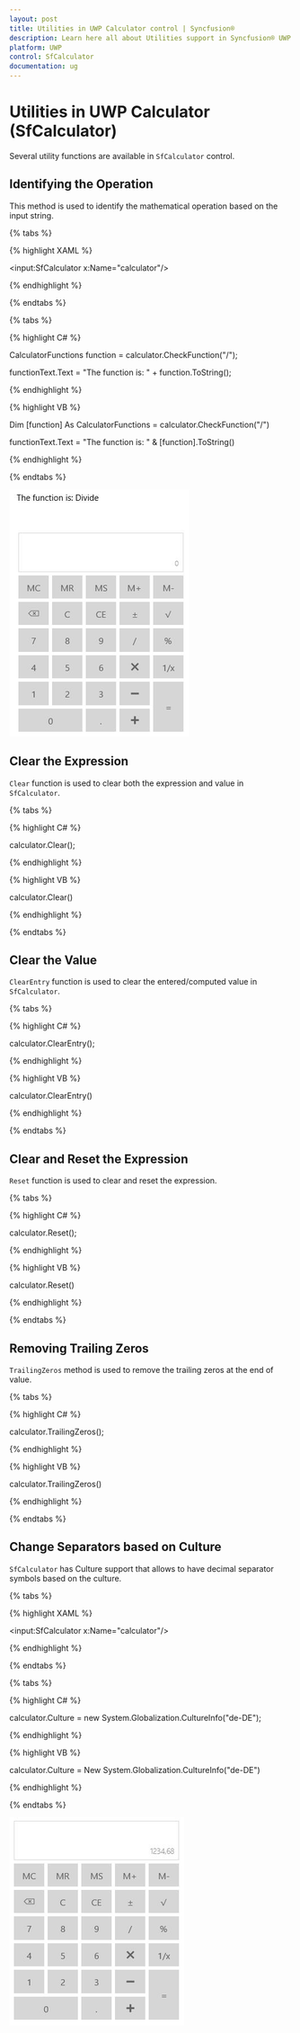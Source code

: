 ```yaml
---
layout: post
title: Utilities in UWP Calculator control | Syncfusion®
description: Learn here all about Utilities support in Syncfusion® UWP Calculator (SfCalculator) control and more.
platform: UWP
control: SfCalculator
documentation: ug
---
```


# Utilities in UWP Calculator (SfCalculator)

Several utility functions are available in `SfCalculator` control.

## Identifying the Operation

This method is used to identify the mathematical operation based on the input string.

{% tabs %}

{% highlight XAML %}

<StackPanel>

<TextBlock x:Name="functionText"/>

<input:SfCalculator x:Name="calculator"/>

</StackPanel>

{% endhighlight %}

{% endtabs %}

{% tabs %}

{% highlight C# %}

CalculatorFunctions function = calculator.CheckFunction("/");

functionText.Text = "The function is: " + function.ToString();

{% endhighlight %}

{% highlight VB %}

Dim [function] As CalculatorFunctions = calculator.CheckFunction("/")

functionText.Text = "The function is: " & [function].ToString()

{% endhighlight %}

{% endtabs %}

![Other-utility-functions-img1](Other-utility-functions-images/Other-utility-functions-img1.jpeg)


## Clear the Expression

`Clear` function is used to clear both the expression and value in `SfCalculator`.

{% tabs %}

{% highlight C# %}

calculator.Clear();

{% endhighlight %}

{% highlight VB %}

calculator.Clear()

{% endhighlight %}

{% endtabs %}

## Clear the Value

`ClearEntry` function is used to clear the entered/computed value in `SfCalculator`.

{% tabs %}

{% highlight C# %}

calculator.ClearEntry();

{% endhighlight %}

{% highlight VB %}

calculator.ClearEntry()

{% endhighlight %}

{% endtabs %}

## Clear and Reset the Expression

`Reset` function is used to clear and reset the expression.

{% tabs %}

{% highlight C# %}

calculator.Reset();

{% endhighlight %}

{% highlight VB %}

calculator.Reset()

{% endhighlight %}

{% endtabs %}

## Removing Trailing Zeros

`TrailingZeros` method is used to remove the trailing zeros at the end of value.

{% tabs %}

{% highlight C# %}

calculator.TrailingZeros();

{% endhighlight %}

{% highlight VB %}

calculator.TrailingZeros()

{% endhighlight %}

{% endtabs %}

## Change Separators based on Culture

`SfCalculator` has Culture support that allows to have decimal separator symbols based on the culture.

{% tabs %}

{% highlight XAML %}

<input:SfCalculator x:Name="calculator"/>

{% endhighlight %}

{% endtabs %}

{% tabs %}

{% highlight C# %}

calculator.Culture = new System.Globalization.CultureInfo("de-DE");

{% endhighlight %}

{% highlight VB %}

calculator.Culture = New System.Globalization.CultureInfo("de-DE")

{% endhighlight %}

{% endtabs %}

![Other-utility-functions-img2](Other-utility-functions-images/Other-utility-functions-img2.jpeg)
